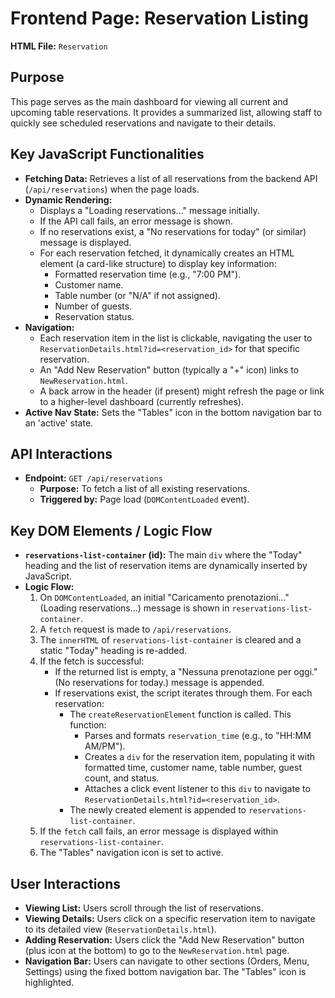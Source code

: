 # Frontend Page: Reservation Listing

**HTML File:** `Reservation`

## Purpose

This page serves as the main dashboard for viewing all current and upcoming table reservations. It provides a summarized list, allowing staff to quickly see scheduled reservations and navigate to their details.

## Key JavaScript Functionalities

- **Fetching Data:** Retrieves a list of all reservations from the backend API (`/api/reservations`) when the page loads.
- **Dynamic Rendering:**
    - Displays a "Loading reservations..." message initially.
    - If the API call fails, an error message is shown.
    - If no reservations exist, a "No reservations for today" (or similar) message is displayed.
    - For each reservation fetched, it dynamically creates an HTML element (a card-like structure) to display key information:
        - Formatted reservation time (e.g., "7:00 PM").
        - Customer name.
        - Table number (or "N/A" if not assigned).
        - Number of guests.
        - Reservation status.
- **Navigation:**
    - Each reservation item in the list is clickable, navigating the user to `ReservationDetails.html?id=<reservation_id>` for that specific reservation.
    - An "Add New Reservation" button (typically a "+" icon) links to `NewReservation.html`.
    - A back arrow in the header (if present) might refresh the page or link to a higher-level dashboard (currently refreshes).
- **Active Nav State:** Sets the "Tables" icon in the bottom navigation bar to an 'active' state.

## API Interactions

-   **Endpoint:** `GET /api/reservations`
    -   **Purpose:** To fetch a list of all existing reservations.
    -   **Triggered by:** Page load (`DOMContentLoaded` event).

## Key DOM Elements / Logic Flow

-   **`reservations-list-container` (id):** The main `div` where the "Today" heading and the list of reservation items are dynamically inserted by JavaScript.
-   **Logic Flow:**
    1.  On `DOMContentLoaded`, an initial "Caricamento prenotazioni..." (Loading reservations...) message is shown in `reservations-list-container`.
    2.  A `fetch` request is made to `/api/reservations`.
    3.  The `innerHTML` of `reservations-list-container` is cleared and a static "Today" heading is re-added.
    4.  If the fetch is successful:
        - If the returned list is empty, a "Nessuna prenotazione per oggi." (No reservations for today.) message is appended.
        - If reservations exist, the script iterates through them. For each reservation:
            - The `createReservationElement` function is called. This function:
                - Parses and formats `reservation_time` (e.g., to "HH:MM AM/PM").
                - Creates a `div` for the reservation item, populating it with formatted time, customer name, table number, guest count, and status.
                - Attaches a click event listener to this `div` to navigate to `ReservationDetails.html?id=<reservation_id>`.
            - The newly created element is appended to `reservations-list-container`.
    5.  If the `fetch` call fails, an error message is displayed within `reservations-list-container`.
    6.  The "Tables" navigation icon is set to active.

## User Interactions

-   **Viewing List:** Users scroll through the list of reservations.
-   **Viewing Details:** Users click on a specific reservation item to navigate to its detailed view (`ReservationDetails.html`).
-   **Adding Reservation:** Users click the "Add New Reservation" button (plus icon at the bottom) to go to the `NewReservation.html` page.
-   **Navigation Bar:** Users can navigate to other sections (Orders, Menu, Settings) using the fixed bottom navigation bar. The "Tables" icon is highlighted.
